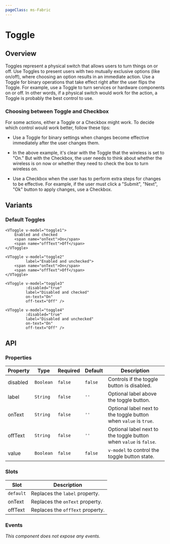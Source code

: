 ```yaml
---
pageClass: ms-Fabric
---
```


# Toggle

## Overview

Toggles represent a physical switch that allows users to turn things on or off.
Use Toggles to present users with two mutually exclusive options (like on/off),
where choosing an option results in an immediate action. Use a Toggle for binary
operations that take effect right after the user flips the Toggle. For example,
use a Toggle to turn services or hardware components on or off. In other words,
if a physical switch would work for the action, a Toggle is probably the best
control to use.

### Choosing between Toggle and Checkbox

For some actions, either a Toggle or a Checkbox might work. To decide which
control would work better, follow these tips:

* Use a Toggle for binary settings when changes become effective immediately
  after the user changes them.

* In the above example, it's clear with the Toggle that the wireless is set to
  "On." But with the Checkbox, the user needs to think about whether the
  wireless is on now or whether they need to check the box to turn wireless on.

* Use a Checkbox when the user has to perform extra steps for changes to be
  effective. For example, if the user must click a "Submit", "Next", "Ok" button
  to apply changes, use a Checkbox.

## Variants

### Default Toggles

<v-toggle v-model="toggle1"
          label="Enabled and checked"
          on-text="On"
          off-text="Off" />

<v-toggle v-model="toggle2"
          label="Enabled and unchecked"
          on-text="On"
          off-text="Off" />

<v-toggle v-model="toggle3"
          :disabled="true"
          label="Disabled and checked"
          on-text="On"
          off-text="Off" />

<v-toggle v-model="toggle4"
          :disabled="true"
          label="Disabled and unchecked"
          on-text="On"
          off-text="Off" />


```vue
<VToggle v-model="toggle1">
    Enabled and checked
    <span name="onText">On</span>
    <span name="offText">Off</span>
</VToggle>

<VToggle v-model="toggle2"
         label="Enabled and unchecked">
    <span name="onText">On</span>
    <span name="offText">Off</span>
</VToggle>

<VToggle v-model="toggle3"
         :disabled="true"
         label="Disabled and checked"
         on-text="On"
         off-text="Off" />

<VToggle v-model="toggle4"
         :disabled="true"
         label="Disabled and unchecked"
         on-text="On"
         off-text="Off" />
```

<script>
export default {
  data () {
    return {
      toggle1: true,
      toggle2: false,
      toggle3: true,
      toggle4: false,
    }
  },
}
</script>

## API

### Properties

| Property | Type      | Required | Default | Description                                                       |
|----------|-----------|----------|---------|-------------------------------------------------------------------|
| disabled | `Boolean` | `false`  | `false` | Controls if the toggle button is disabled.                        |
| label    | `String`  | `false`  | `''`    | Optional label above the toggle button.                           |
| onText   | `String`  | `false`  | `''`    | Optional label next to the toggle button when `value` is `true`.  |
| offText  | `String`  | `false`  | `''`    | Optional label next to the toggle button when `value` is `false`. |
| value    | `Boolean` | `false`  | `false` | `v-model` to control the toggle button state.                     |

### Slots

| Slot      | Description                      |
|-----------|----------------------------------|
| `default` | Replaces the `label` property.   |
| onText    | Replaces the `onText` property.  |
| offText   | Replaces the `offText` property. |

### Events

*This component does not expose any events.*